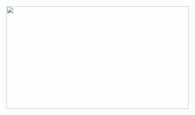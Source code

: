 <img src="https://giphy.com/embed/7uDtQm2jKdS0VGLg46" width="480" height="271" frameBorder="0" class="giphy-embed" allowFullScreen>
